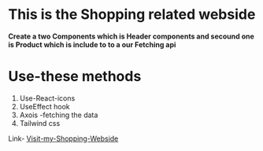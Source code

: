 # This is the Shopping related webside 

 **Create a two Components which is Header components and secound one is Product which is include to to a our Fetching api**

# Use-these methods  
1.
   Use-React-icons
2. UseEffect hook
3. Axois -fetching  the data 
4. Tailwind css 

 Link-
[Visit-my-Shopping-Webside]( https://vikas-shopping-webside.netlify.app/)
